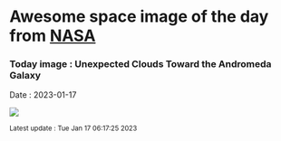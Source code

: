 
# Awesome space image of the day from [NASA](https://api.nasa.gov/)

### Today image : Unexpected Clouds Toward the Andromeda Galaxy
Date : 2023-01-17

![](https://apod.nasa.gov/apod/image/2301/M31OiiiArc_Strottner_960.jpg)

<small>Latest update : Tue Jan 17 06:17:25 2023</small>
        